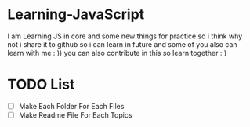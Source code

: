 # Learning-JavaScript
 I am Learning JS in core and some new things for practice so i think why not i share it to github so i can learn in future and some of you also can learn with me : )) you can also contribute in this so learn together : )

# TODO List

- [ ] Make Each Folder For Each Files
- [ ] Make Readme File For Each Topics